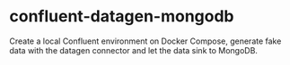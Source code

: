 # confluent-datagen-mongodb
Create a local Confluent environment on Docker Compose, generate fake data with the datagen connector and let the data sink to MongoDB.
